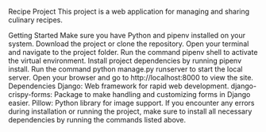 Recipe Project
This project is a web application for managing and sharing culinary recipes.

Getting Started
Make sure you have Python and pipenv installed on your system.
Download the project or clone the repository.
Open your terminal and navigate to the project folder.
Run the command pipenv shell to activate the virtual environment.
Install project dependencies by running pipenv install.
Run the command python manage.py runserver to start the local server.
Open your browser and go to http://localhost:8000 to view the site.
Dependencies
Django: Web framework for rapid web development.
django-crispy-forms: Package to make handling and customizing forms in Django easier.
Pillow: Python library for image support.
If you encounter any errors during installation or running the project, make sure to install all necessary dependencies by running the commands listed above.

